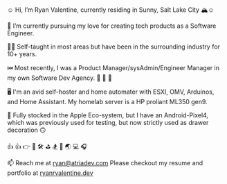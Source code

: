 ☺️ Hi, I’m Ryan Valentine, currently residing in Sunny, Salt Lake City 🏔️:relaxed:

🏃 I’m currently pursuing my love for creating tech products as a Software Engineer. 

👨‍🎓 Self-taught in most areas but have been in the surrounding industry for 10+ years. 

⏮️ Most recently, I was a Product Manager/sysAdmin/Engineer Manager in my own Software Dev Agency. 🎩 👒 🎩

🖥️ I'm an avid self-hoster and home automater with ESXI, OMV, Arduinos, and Home Assistant. My homelab server is a HP proliant ML350 gen9.

🍎 Fully stocked in the Apple Eco-system, but I have an Android-Pixel4, which was previously used for testing, but now strictly used as drawer decoration 🙃 

👍 👍 👉   🚴 🛠️ ⛳ 🏂 🛫 🌏 💻 🎧

📫 Reach me at ryan@atriadev.com Please checkout my resume and portfolio at [ryanrvalentine.dev](https://ryanrvalentine.dev)



